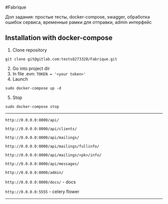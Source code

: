 #Fabrique

Доп задания:
простые тесты, docker-compose, swagger, обработка ошибок сервиса, временные рамки для отправки, admin интерфейс

## Installation with docker-compose


1. Clone repository
```
git clone git@gitlab.com:tests8273328/Fabrique.git
```
2. Go into project dir
3. In file .evn: ```TOKEN = '<your token>'```
4. Launch 
``` 
sudo docker-compose up -d
 ```
5. Stop 
```
sudo docker-compose stop
```


***
```http://0.0.0.0:8000/api/```

```http://0.0.0.0:8000/api/clients/```

```http://0.0.0.0:8000/api/mailings/```

```http://0.0.0.0:8000/api/mailings/fullinfo/```

```http://0.0.0.0:8000/api/mailings/<pk>/info/```

```http://0.0.0.0:8000/api/messages/```

```http://0.0.0.0:8000/admin/```

```http://0.0.0.0:8000/docs/``` - docs

```http://0.0.0.0:5555``` - celery flower

***
